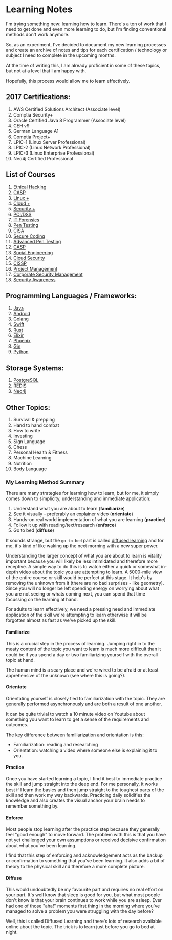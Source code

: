 # Learning Notes

I'm trying something new: learning how to learn. There's a ton of work that I need to get done and even more learning to do, but I'm finding conventional methods don't work anymore.

So, as an experiment, I've decided to document my new learning processes and create an archive of notes and tips for each certification / technology or subject I need to complete in the upcoming months.  

At the time of writing this, I am already proficient in some of these topics, but not at a level that I am happy with.

Hopefully, this process would allow me to learn effectively.

## 2017 Certifications:

1. AWS Certified Solutions Architect (Associate level)
2. Comptia Security+
3. Oracle Certified Java 8 Programmer (Associate level)
4. CEH v9
5. German Language A1
6. Comptia Project+
7. LPIC-1 (Linux Server Professional)
8. LPIC-2 (Linux Network Professional)
9. LPIC-3 (Linux Enterprise Professional)
10. Neo4j Certified Professional

## List of Courses

1. [Ethical Hacking](https://www.cybrary.it/course/ethical-hacking/)
2. [CASP](https://www.cybrary.it/course/comptia-casp/)
3. [Linux +](https://www.cybrary.it/course/comptia-linux-plus/)
4. [Cloud +](https://www.cybrary.it/course/comptia-cloud-plus/)
5. [Security +](https://www.cybrary.it/course/comptia-security-plus/)
6. [PCI/DSS](https://www.cybrary.it/course/pcidss/)
7. [IT Forensics](https://www.cybrary.it/course/computer-hacking-forensics-analyst/)
8. [Pen Testing](https://www.cybrary.it/course/web-application-pen-testing/)
9. [CISA](https://www.cybrary.it/course/cisa/)
10. [Secure Coding](https://www.cybrary.it/course/secure-coding/)
11. [Advanced Pen Testing](https://www.cybrary.it/course/advanced-penetration-testing/)
12. [CASP](https://www.cybrary.it/course/comptia-casp/)
13. [Social Engineering](https://www.cybrary.it/course/social-engineering/)
14. [Cloud Security](https://www.cybrary.it/course/isc2-certified-cloud-security-professional-ccsp/)
15. [CISSP](https://www.cybrary.it/course/cissp/)
16. [Project Management](https://www.cybrary.it/course/project-management-professional/)
17. [Corporate Security Management](https://www.cybrary.it/course/corporate-cybersecurity-management/)
18. [Security Awareness](https://www.cybrary.it/course/end-user-security-awareness-1-hour/)

## Programming Languages / Frameworks:

1. [Java](https://www.oracle.com/java/index.html)
2. [Android](https://www.android.com/)
3. [Golang](https://golang.org/)
4. [Swift ](https://swift.org/)
5. [Rust](https://www.rust-lang.org/en-US/)
6. [Elixir](http://elixir-lang.org/)
7. [Phoenix](http://phoenixframework.org/)
8. [Gin](https://gin-gonic.github.io/gin/)
9. [Python](https://www.python.org/)

## Storage Systems:

1. [PostgreSQL](https://www.postgresql.org/)
2. [REDIS](http://redis.io/)
3. [Neo4j](https://neo4j.com/)

## Other Topics:

1. Survival & prepping
2. Hand to hand combat
3. How to write
4. Investing
5. Sign Language
6. Chess
7. Personal Health & Fitness
8. Machine Learning
9. Nutrition
10. Body Language

### My Learning Method Summary

There are many strategies for learning how to learn, but for me, it simply comes down to simplicity, understanding and immediate application:

1. Understand what you are about to learn (**familiarize**)
2. See it visually - preferably an explainer video (**orientate**)
3. Hands-on real world implementation of what you are learning (**practice**)
4. Follow it up with reading/text/research (**enforce**)
5. Go to bed (**diffuse**)

It sounds strange, but the `go to bed` part is called [diffused learning](https://staciechoice1010.wordpress.com/2014/08/08/focused-vs-diffused-mode/) and for me, it's kind of like waking up the next morning with a new super power.

Understanding the larger concept of what you are about to learn is vitality important because you will likely be less intimidated and therefore more receptive. A simple way to do this is to watch either a quick or somewhat in-depth video about the topic you are attempting to learn. A 5000-mile view of the entire course or skill would be perfect at this stage. It help's by removing the unknown from it (there are no bad surprises - like geometry).
Since you will no longer be left spending energy on worrying about what you are not seeing or whats coming next, you can spend that time focussing on the learning at hand.

For adults to learn effectively, we need a pressing need and immediate application of the skill we're attempting to learn otherwise it will be forgotten almost as fast as we've picked up the skill.

#### Familiarize

This is a crucial step in the process of learning. Jumping right in to the meaty content of the topic you want to learn is much more difficult than it could be if you spend a day or two familiarizing yourself
with the overall topic at hand.

The human mind is a scary place and we're wired to be afraid or at least apprehensive of the unknown (see where this is going?).

#### Orientate

Orientating yourself is closely tied to familiarization with the topic. They are generally performed asynchronously and are both a result of one another.

It can be quite trivial to watch a 10 minute video on Youtube about something you want to learn to get a sense of the requirements and outcomes.

The key difference between familiarization and orientation is this:

- Familiarization: reading and researching
- Orientation: watching a video where someone else is explaining it to you.

#### Practice

Once you have started learning a topic, I find it best to immediate practice the skill and jump straight into the deep end. For me personally, it works best if I learn the basics and then jump straight to the toughest parts of the skill and then work my way backwards. Practicing daily solidifies the knowledge and also creates the visual anchor your brain needs to remember something by.

#### Enforce

Most people stop learning after the practice step because they generally feel "good enough" to move forward. The problem with this is that you have not yet challenged your own assumptions or received decisive confirmation about what you've been learning.

I find that this step of enforcing and acknowledgement acts as the backup or confirmation to something that you've been learning. It also adds a bit of theory to the physical skill and therefore a more complete picture.

#### Diffuse

This would undoubtedly be my favourite part and requires no real effort on your part. It's well know that sleep is good for you, but what most people don't know is that your brain continues to work while you are asleep. Ever had one of those "aha!" moments first thing in the morning where you've managed to solve a problem you were struggling with the day before?

Well, this is called Diffused Learning and there's lots of research available online about the topic. The trick is to learn just before you go to bed at night. 
